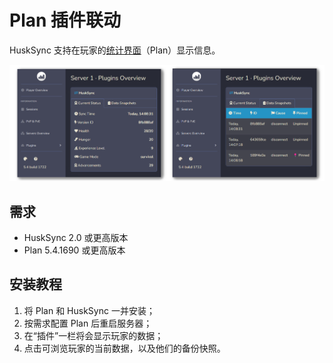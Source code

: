 # Plan 插件联动
HuskSync 支持在玩家的[统计界面](https://github.com/plan-player-analytics/Plan)（Plan）显示信息。

![img](images/plan-hook.png)

## 需求

* HuskSync 2.0 或更高版本
* Plan 5.4.1690 或更高版本

## 安装教程

1. 将 Plan 和 HuskSync 一并安装；
2. 按需求配置 Plan 后重启服务器；
3. 在“插件”一栏将会显示玩家的数据；
4. 点击可浏览玩家的当前数据，以及他们的备份快照。